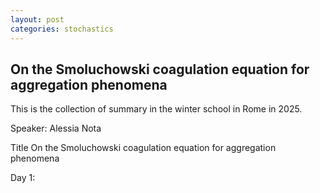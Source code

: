 ```yaml
---
layout: post
categories: stochastics
---
```


## On the Smoluchowski coagulation equation for aggregation phenomena

This is the collection of summary in the winter school in Rome in 2025.

Speaker: Alessia Nota

Title  On the Smoluchowski coagulation equation for aggregation phenomena

Day 1:

